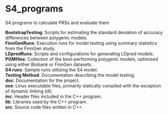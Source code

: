 # S4_programs
S4 programs to calculate PRSs and evaluate them

**BootstrapTesting**: Scripts for estimating the standard deviation of accuracy differences between polygenic models.  
**FinnGenRuns**: Execution runs for model testing using summary statistics from the FinnGen study.  
**LDpredRuns**: Scripts and configurations for generating LDpred models.  
**PGMfiles**: Collection of the best-performing polygenic models, optimised using either Biobank or FinnGen datasets.  
**S4 runs**: Sample runs utilizing the S4 model.  
**Testing Method**: Documentation describing the model testing.  
**doc**: Documentation for the project.  
**exe**: Linux executable files, primarily statically compiled with the exception of dynamic linking (dl).  
**inc**: Header files included in the C++ program.  
**lib**: Libraries used by the C++ program.  
**src**: Source code files written in C++.  
